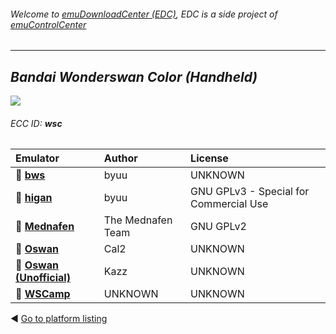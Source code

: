 ###### Welcome to [emuDownloadCenter (EDC)](https://github.com/PhoenixInteractiveNL/emuDownloadCenter/wiki/), EDC is a side project of [emuControlCenter](https://github.com/PhoenixInteractiveNL/emuControlCenter/wiki/)
***
## _Bandai Wonderswan Color (Handheld)_
![](https://raw.githubusercontent.com/wiki/PhoenixInteractiveNL/emuDownloadCenter/images_platform/ecc_wsc_teaser.png)
###### ECC ID: **wsc**

| Emulator   | Author      | License     |
|:-----------|:------------|:------------|
| :file_folder: [**bws**](https://github.com/PhoenixInteractiveNL/emuDownloadCenter/wiki/Emulator-bws#menu) | byuu | UNKNOWN |
| :file_folder: [**higan**](https://github.com/PhoenixInteractiveNL/emuDownloadCenter/wiki/Emulator-higan#menu) | byuu | GNU GPLv3 - Special for Commercial Use |
| :file_folder: [**Mednafen**](https://github.com/PhoenixInteractiveNL/emuDownloadCenter/wiki/Emulator-mednafen#menu) | The Mednafen Team | GNU GPLv2 |
| :file_folder: [**Oswan**](https://github.com/PhoenixInteractiveNL/emuDownloadCenter/wiki/Emulator-oswan#menu) | Cal2 | UNKNOWN |
| :file_folder: [**Oswan (Unofficial)**](https://github.com/PhoenixInteractiveNL/emuDownloadCenter/wiki/Emulator-oswanu#menu) | Kazz | UNKNOWN |
| :file_folder: [**WSCamp**](https://github.com/PhoenixInteractiveNL/emuDownloadCenter/wiki/Emulator-wscamp#menu) | UNKNOWN | UNKNOWN |

:arrow_backward: [Go to platform listing](https://github.com/PhoenixInteractiveNL/emuDownloadCenter/wiki/EDC-Platform-List)
